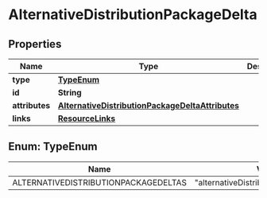 

# AlternativeDistributionPackageDelta


## Properties

| Name | Type | Description | Notes |
|------------ | ------------- | ------------- | -------------|
|**type** | [**TypeEnum**](#TypeEnum) |  |  |
|**id** | **String** |  |  |
|**attributes** | [**AlternativeDistributionPackageDeltaAttributes**](AlternativeDistributionPackageDeltaAttributes.md) |  |  [optional] |
|**links** | [**ResourceLinks**](ResourceLinks.md) |  |  [optional] |



## Enum: TypeEnum

| Name | Value |
|---- | -----|
| ALTERNATIVEDISTRIBUTIONPACKAGEDELTAS | &quot;alternativeDistributionPackageDeltas&quot; |



